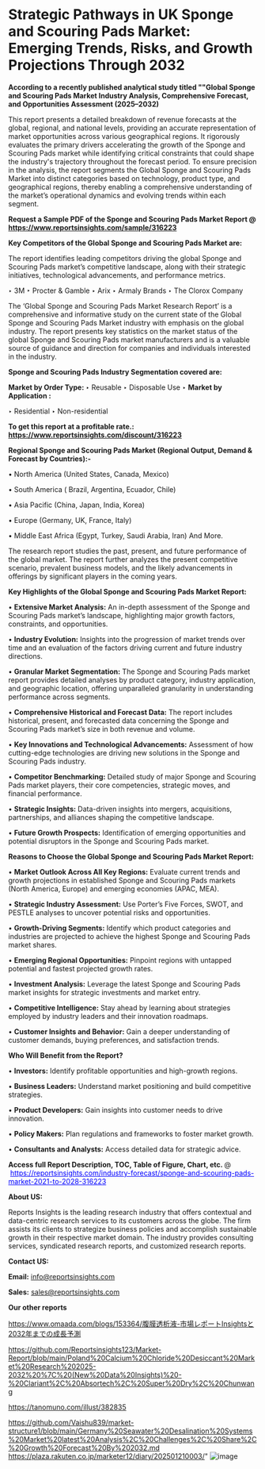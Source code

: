 # Strategic Pathways in UK Sponge and Scouring Pads Market: Emerging Trends, Risks, and Growth Projections Through 2032

<strong>According to a recently published analytical study titled ""Global Sponge and Scouring Pads Market Industry Analysis, Comprehensive Forecast, and Opportunities Assessment (2025–2032)</strong>

This report presents a detailed breakdown of revenue forecasts at the global, regional, and national levels, providing an accurate representation of market opportunities across various geographical regions. It rigorously evaluates the primary drivers accelerating the growth of the Sponge and Scouring Pads market while identifying critical constraints that could shape the industry's trajectory throughout the forecast period. To ensure precision in the analysis, the report segments the Global Sponge and Scouring Pads Market into distinct categories based on technology, product type, and geographical regions, thereby enabling a comprehensive understanding of the market’s operational dynamics and evolving trends within each segment.

<strong>Request a Sample PDF of the Sponge and Scouring Pads Market Report </strong><strong>@<a href=https://www.reportsinsights.com/sample/316223 style=color:#0000ff;> https://www.reportsinsights.com/sample/316223</a></strong></font>

<strong>Key Competitors of the Global Sponge and Scouring Pads Market are:</strong>

The report identifies leading competitors driving the global Sponge and Scouring Pads market’s competitive landscape, along with their strategic initiatives, technological advancements, and performance metrics.

‣ 3M
‣ Procter & Gamble
‣ Arix
‣ Armaly Brands
‣ The Clorox Company

The ‘Global Sponge and Scouring Pads Market Research Report’ is a comprehensive and informative study on the current state of the Global Sponge and Scouring Pads Market industry with emphasis on the global industry. The report presents key statistics on the market status of the global Sponge and Scouring Pads market manufacturers and is a valuable source of guidance and direction for companies and individuals interested in the industry.

<strong>Sponge and Scouring Pads Industry Segmentation covered are:</strong>

<strong>Market by Order Type: </strong>
‣ Reusable
‣ Disposable Use
‣ 
<strong>Market by Application :</strong>

‣ Residential
‣ Non-residential

<strong>To get this report at a profitable rate.: <a href=https://www.reportsinsights.com/discount/316223 style=color:#0000ff;>https://www.reportsinsights.com/discount/316223</a></strong></font>

<strong>Regional Sponge and Scouring Pads Market (Regional Output, Demand &amp; Forecast by Countries):-</strong>

• North America (United States, Canada, Mexico)

• South America ( Brazil, Argentina, Ecuador, Chile)

• Asia Pacific (China, Japan, India, Korea)

• Europe (Germany, UK, France, Italy)

• Middle East Africa (Egypt, Turkey, Saudi Arabia, Iran) And More.

The research report studies the past, present, and future performance of the global market. The report further analyzes the present competitive scenario, prevalent business models, and the likely advancements in offerings by significant players in the coming years.

<strong>Key Highlights of the Global Sponge and Scouring Pads Market Report:</strong>

• <strong>Extensive Market Analysis:</strong> An in-depth assessment of the Sponge and Scouring Pads market’s landscape, highlighting major growth factors, constraints, and opportunities.

• <strong>Industry Evolution:</strong> Insights into the progression of market trends over time and an evaluation of the factors driving current and future industry directions.

• <strong>Granular Market Segmentation:</strong> The Sponge and Scouring Pads market report provides detailed analyses by product category, industry application, and geographic location, offering unparalleled granularity in understanding performance across segments.

• <strong>Comprehensive Historical and Forecast Data:</strong> The report includes historical, present, and forecasted data concerning the Sponge and Scouring Pads market’s size in both revenue and volume.

• <strong>Key Innovations and Technological Advancements:</strong> Assessment of how cutting-edge technologies are driving new solutions in the Sponge and Scouring Pads industry.

• <strong>Competitor Benchmarking:</strong> Detailed study of major Sponge and Scouring Pads market players, their core competencies, strategic moves, and financial performance.

• <strong>Strategic Insights:</strong> Data-driven insights into mergers, acquisitions, partnerships, and alliances shaping the competitive landscape.

• <strong>Future Growth Prospects:</strong> Identification of emerging opportunities and potential disruptors in the Sponge and Scouring Pads market.

<strong>Reasons to Choose the Global Sponge and Scouring Pads Market Report:</strong>

• <strong>Market Outlook Across All Key Regions:</strong> Evaluate current trends and growth projections in established Sponge and Scouring Pads markets (North America, Europe) and emerging economies (APAC, MEA).

• <strong>Strategic Industry Assessment:</strong> Use Porter’s Five Forces, SWOT, and PESTLE analyses to uncover potential risks and opportunities.

• <strong>Growth-Driving Segments:</strong> Identify which product categories and industries are projected to achieve the highest Sponge and Scouring Pads market shares.

• <strong>Emerging Regional Opportunities:</strong> Pinpoint regions with untapped potential and fastest projected growth rates.

• <strong>Investment Analysis:</strong> Leverage the latest Sponge and Scouring Pads market insights for strategic investments and market entry.

• <strong>Competitive Intelligence:</strong> Stay ahead by learning about strategies employed by industry leaders and their innovation roadmaps.

• <strong>Customer Insights and Behavior:</strong> Gain a deeper understanding of customer demands, buying preferences, and satisfaction trends.

<strong>Who Will Benefit from the Report?</strong>

• <strong>Investors:</strong> Identify profitable opportunities and high-growth regions.

• <strong>Business Leaders:</strong> Understand market positioning and build competitive strategies.

• <strong>Product Developers:</strong> Gain insights into customer needs to drive innovation.

• <strong>Policy Makers:</strong> Plan regulations and frameworks to foster market growth.

• <strong>Consultants and Analysts:</strong> Access detailed data for strategic advice.
</ul>
<strong>Access full Report Description, TOC, Table of Figure, Chart, etc. </strong>@  <a href=https://reportsinsights.com/industry-forecast/sponge-and-scouring-pads-market-2021-to-2028-316223 style=color:#0000ff;>https://reportsinsights.com/industry-forecast/sponge-and-scouring-pads-market-2021-to-2028-316223</a></font>

<strong><strong>About US</strong>:</strong>

Reports Insights is the leading research industry that offers contextual and data-centric research services to its customers across the globe. The firm assists its clients to strategize business policies and accomplish sustainable growth in their respective market domain. The industry provides consulting services, syndicated research reports, and customized research reports.

<strong>Contact US:</strong>

<p class=""""><b>Email:</b> <a href=mailto:info@reportsinsights.com>info@reportsinsights.com</a></p>
<p class=""""><b>Sales:</b> <a href=mailto:sales@reportsinsights.com>sales@reportsinsights.com</a></p>

<strong>Our other reports</strong>

<a href=https://www.omaada.com/blogs/153364/腹膜透析液-市場レポートInsightsと2032年までの成長予測>https://www.omaada.com/blogs/153364/腹膜透析液-市場レポートInsightsと2032年までの成長予測</a>

<a href=https://github.com/Reportsinsights123/Market-Report/blob/main/Poland%20Calcium%20Chloride%20Desiccant%20Market%20Research%202025-2032%20%7C%20(New%20Data%20Insights)%20-%20Clariant%2C%20Absortech%2C%20Super%20Dry%2C%20Chunwang>https://github.com/Reportsinsights123/Market-Report/blob/main/Poland%20Calcium%20Chloride%20Desiccant%20Market%20Research%202025-2032%20%7C%20(New%20Data%20Insights)%20-%20Clariant%2C%20Absortech%2C%20Super%20Dry%2C%20Chunwang</a>

<a href=https://tanomuno.com/illust/382835>https://tanomuno.com/illust/382835</a>

<a href=https://github.com/Vaishu839/market-structure1/blob/main/Germany%20Seawater%20Desalination%20Systems%20Market%20latest%20Analysis%2C%20Challenges%2C%20Share%2C%20Growth%20Forecast%20By%202032.md>https://github.com/Vaishu839/market-structure1/blob/main/Germany%20Seawater%20Desalination%20Systems%20Market%20latest%20Analysis%2C%20Challenges%2C%20Share%2C%20Growth%20Forecast%20By%202032.md</a>
<a href=https://plaza.rakuten.co.jp/marketer12/diary/202501210003/>https://plaza.rakuten.co.jp/marketer12/diary/202501210003/</a>"
![image](https://github.com/user-attachments/assets/75fd7b82-6121-4381-8518-6d465b4a406f)
